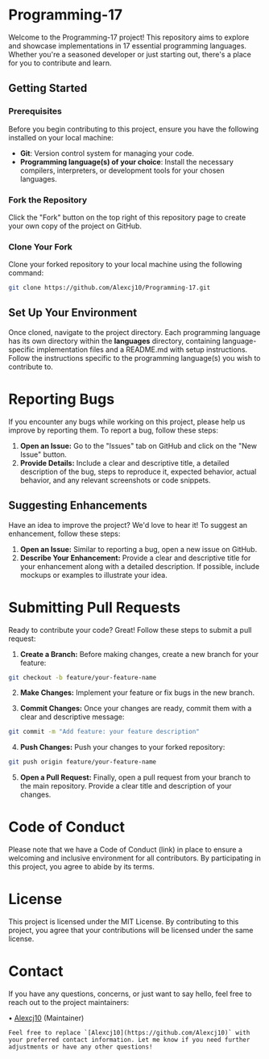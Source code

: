 # Programming-17

Welcome to the Programming-17 project! This repository aims to explore and showcase implementations in 17 essential programming languages. Whether you're a seasoned developer or just starting out, there's a place for you to contribute and learn.

## Getting Started

### Prerequisites

Before you begin contributing to this project, ensure you have the following installed on your local machine:

- **Git**: Version control system for managing your code.
- **Programming language(s) of your choice**: Install the necessary compilers, interpreters, or development tools for your chosen languages.

### Fork the Repository

Click the "Fork" button on the top right of this repository page to create your own copy of the project on GitHub.

### Clone Your Fork

Clone your forked repository to your local machine using the following command:

```sh
git clone https://github.com/Alexcj10/Programming-17.git
```
## Set Up Your Environment
Once cloned, navigate to the project directory. Each programming language has its own directory within the **languages** directory, containing language-specific implementation files and a README.md with setup instructions. Follow the instructions specific to the programming language(s) you wish to contribute to.

# Reporting Bugs
If you encounter any bugs while working on this project, please help us improve by reporting them. To report a bug, follow these steps:

1. **Open an Issue:** Go to the "Issues" tab on GitHub and click on the "New Issue" button.<br>
2. **Provide Details:** Include a clear and descriptive title, a detailed description of the bug, steps to reproduce it, expected behavior, actual behavior, and any relevant screenshots or code snippets.

## Suggesting Enhancements

Have an idea to improve the project? We'd love to hear it! To suggest an enhancement, follow these steps:

1. **Open an Issue:** Similar to reporting a bug, open a new issue on GitHub.
2. **Describe Your Enhancement:** Provide a clear and descriptive title for your enhancement along with a detailed description. If possible, include mockups or examples to illustrate your idea.

# Submitting Pull Requests
Ready to contribute your code? Great! Follow these steps to submit a pull request:

1. **Create a Branch:** Before making changes, create a new branch for your feature:<br>
```sh
git checkout -b feature/your-feature-name
```
2. **Make Changes:** Implement your feature or fix bugs in the new branch.

3. **Commit Changes:** Once your changes are ready, commit them with a clear and descriptive message:
```sh
git commit -m "Add feature: your feature description"
```
4. **Push Changes:** Push your changes to your forked repository:
```sh
git push origin feature/your-feature-name
```
5. **Open a Pull Request:** Finally, open a pull request from your branch to the main repository. Provide a clear title and description of your changes.

# Code of Conduct
Please note that we have a Code of Conduct (link) in place to ensure a welcoming and inclusive environment for all contributors. By participating in this project, you agree to abide by its terms.

# License
This project is licensed under the MIT License. By contributing to this project, you agree that your contributions will be licensed under the same license.

# Contact
If you have any questions, concerns, or just want to say hello, feel free to reach out to the project maintainers:

• [Alexcj10](https://github.com/Alexcj10) (Maintainer)
```
Feel free to replace `[Alexcj10](https://github.com/Alexcj10)` with your preferred contact information. Let me know if you need further adjustments or have any other questions!
```
